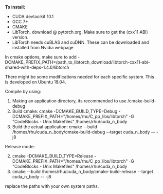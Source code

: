 **To install:**

* CUDA devtoolkit 10.1
* GCC 7+
* CMAKE
* LibTorch, download @ pytorch.org. Make sure to get the (cxx11 ABI) version.
* LibTorch needs cuBLAS and cuDNN. These can be downloaded and installed from Nvidia webpage

In cmake options, make sure to add -DCMAKE_PREFIX_PATH=/path_to_libtorch_download/libtorch-cxx11-abi-shared-with-deps-1.4.0/libtorch

There might be some modifications needed for each specific system. This is developed on Ubuntu 18.04.

Compile by using:

1. Making an application directory, its recommended to use /cmake-build-debug
2. Build cmake: cmake -DCMAKE_BUILD_TYPE=Debug -DCMAKE_PREFIX_PATH="/homes/rhu/C_pp_libs/libtorch" -G "CodeBlocks - Unix Makefiles" /homes/rhu/cuda_n_body
3. Build the actual application: cmake --build /homes/rhu/cuda_n_body/cmake-build-debug --target cuda_n_body -- -j8

Release mode:

2. cmake -DCMAKE_BUILD_TYPE=Release -DCMAKE_PREFIX_PATH="/homes/rhu/C_pp_libs/libtorch" -G "CodeBlocks - Unix Makefiles" /homes/rhu/cuda_n_body
3. cmake --build /homes/rhu/cuda_n_body/cmake-build-release --target cuda_n_body -- -j8

replace the paths with your own system paths.